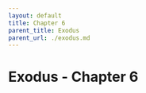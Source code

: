 ```yaml
---
layout: default
title: Chapter 6
parent_title: Exodus
parent_url: ./exodus.md
---
```


# Exodus - Chapter 6
